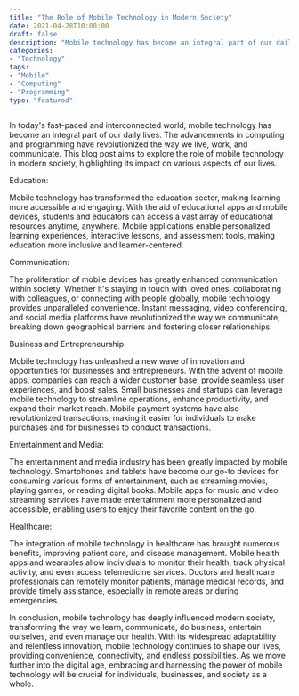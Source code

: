 ```yaml
--- 
title: "The Role of Mobile Technology in Modern Society"
date: 2021-04-28T10:00:00 
draft: false 
description: "Mobile technology has become an integral part of our daily lives. This blog post explores its impact on various aspects of modern society."
categories: 
- "Technology"
tags: 
- "Mobile"
- "Computing"
- "Programming"
type: "featured" 
--- 
```


In today's fast-paced and interconnected world, mobile technology has become an integral part of our daily lives. The advancements in computing and programming have revolutionized the way we live, work, and communicate. This blog post aims to explore the role of mobile technology in modern society, highlighting its impact on various aspects of our lives.

Education: 

Mobile technology has transformed the education sector, making learning more accessible and engaging. With the aid of educational apps and mobile devices, students and educators can access a vast array of educational resources anytime, anywhere. Mobile applications enable personalized learning experiences, interactive lessons, and assessment tools, making education more inclusive and learner-centered.

Communication: 

The proliferation of mobile devices has greatly enhanced communication within society. Whether it's staying in touch with loved ones, collaborating with colleagues, or connecting with people globally, mobile technology provides unparalleled convenience. Instant messaging, video conferencing, and social media platforms have revolutionized the way we communicate, breaking down geographical barriers and fostering closer relationships.

Business and Entrepreneurship: 

Mobile technology has unleashed a new wave of innovation and opportunities for businesses and entrepreneurs. With the advent of mobile apps, companies can reach a wider customer base, provide seamless user experiences, and boost sales. Small businesses and startups can leverage mobile technology to streamline operations, enhance productivity, and expand their market reach. Mobile payment systems have also revolutionized transactions, making it easier for individuals to make purchases and for businesses to conduct transactions.

Entertainment and Media: 

The entertainment and media industry has been greatly impacted by mobile technology. Smartphones and tablets have become our go-to devices for consuming various forms of entertainment, such as streaming movies, playing games, or reading digital books. Mobile apps for music and video streaming services have made entertainment more personalized and accessible, enabling users to enjoy their favorite content on the go.

Healthcare: 

The integration of mobile technology in healthcare has brought numerous benefits, improving patient care, and disease management. Mobile health apps and wearables allow individuals to monitor their health, track physical activity, and even access telemedicine services. Doctors and healthcare professionals can remotely monitor patients, manage medical records, and provide timely assistance, especially in remote areas or during emergencies.

In conclusion, mobile technology has deeply influenced modern society, transforming the way we learn, communicate, do business, entertain ourselves, and even manage our health. With its widespread adaptability and relentless innovation, mobile technology continues to shape our lives, providing convenience, connectivity, and endless possibilities. As we move further into the digital age, embracing and harnessing the power of mobile technology will be crucial for individuals, businesses, and society as a whole.
